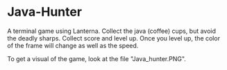 # Java-Hunter
A terminal game using Lanterna. Collect the java (coffee) cups, but avoid the deadly sharps. Collect score and level up. Once you level up, the color of the frame will change as well as the speed. 

To get a visual of the game, look at the file "Java_hunter.PNG".
